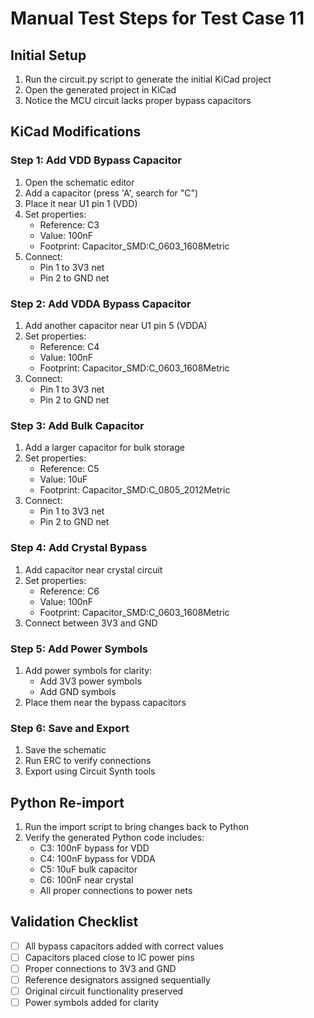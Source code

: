 # Manual Test Steps for Test Case 11

## Initial Setup
1. Run the circuit.py script to generate the initial KiCad project
2. Open the generated project in KiCad
3. Notice the MCU circuit lacks proper bypass capacitors

## KiCad Modifications

### Step 1: Add VDD Bypass Capacitor
1. Open the schematic editor
2. Add a capacitor (press 'A', search for "C")
3. Place it near U1 pin 1 (VDD)
4. Set properties:
   - Reference: C3
   - Value: 100nF
   - Footprint: Capacitor_SMD:C_0603_1608Metric
5. Connect:
   - Pin 1 to 3V3 net
   - Pin 2 to GND net

### Step 2: Add VDDA Bypass Capacitor
1. Add another capacitor near U1 pin 5 (VDDA)
2. Set properties:
   - Reference: C4
   - Value: 100nF
   - Footprint: Capacitor_SMD:C_0603_1608Metric
3. Connect:
   - Pin 1 to 3V3 net
   - Pin 2 to GND net

### Step 3: Add Bulk Capacitor
1. Add a larger capacitor for bulk storage
2. Set properties:
   - Reference: C5
   - Value: 10uF
   - Footprint: Capacitor_SMD:C_0805_2012Metric
3. Connect:
   - Pin 1 to 3V3 net
   - Pin 2 to GND net

### Step 4: Add Crystal Bypass
1. Add capacitor near crystal circuit
2. Set properties:
   - Reference: C6
   - Value: 100nF
   - Footprint: Capacitor_SMD:C_0603_1608Metric
3. Connect between 3V3 and GND

### Step 5: Add Power Symbols
1. Add power symbols for clarity:
   - Add 3V3 power symbols
   - Add GND symbols
2. Place them near the bypass capacitors

### Step 6: Save and Export
1. Save the schematic
2. Run ERC to verify connections
3. Export using Circuit Synth tools

## Python Re-import
1. Run the import script to bring changes back to Python
2. Verify the generated Python code includes:
   - C3: 100nF bypass for VDD
   - C4: 100nF bypass for VDDA
   - C5: 10uF bulk capacitor
   - C6: 100nF near crystal
   - All proper connections to power nets

## Validation Checklist
- [ ] All bypass capacitors added with correct values
- [ ] Capacitors placed close to IC power pins
- [ ] Proper connections to 3V3 and GND
- [ ] Reference designators assigned sequentially
- [ ] Original circuit functionality preserved
- [ ] Power symbols added for clarity